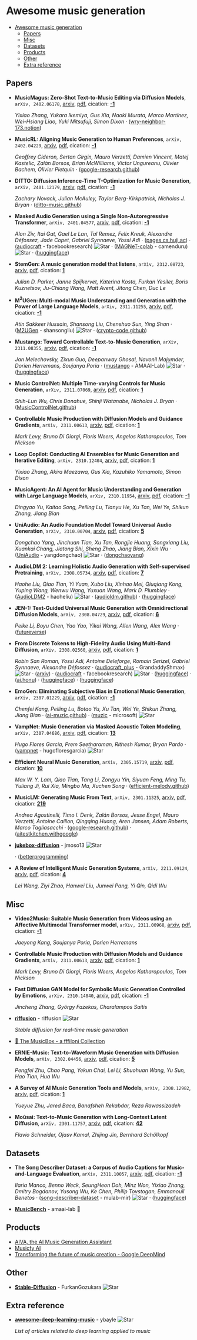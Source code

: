 # Awesome music generation

- [Awesome music generation](#awesome-music-generation)
	- [Papers](#papers)
	- [Misc](#misc)
	- [Datasets](#datasets)
	- [Products](#products)
	- [Other](#other)
	- [Extra reference](#extra-reference)

## Papers
- **MusicMagus: Zero-Shot Text-to-Music Editing via Diffusion Models**, `arXiv, 2402.06178`, [arxiv](http://arxiv.org/abs/2402.06178v1), [pdf](http://arxiv.org/pdf/2402.06178v1.pdf), cication: [**-1**](None)

	 *Yixiao Zhang, Yukara Ikemiya, Gus Xia, Naoki Murata, Marco Martínez, Wei-Hsiang Liao, Yuki Mitsufuji, Simon Dixon* · ([wry-neighbor-173.notion](https://wry-neighbor-173.notion.site/MusicMagus-Zero-Shot-Text-to-Music-Editing-via-Diffusion-Models-8f55a82f34944eb9a4028ca56c546d9d))
- **MusicRL: Aligning Music Generation to Human Preferences**, `arXiv, 2402.04229`, [arxiv](http://arxiv.org/abs/2402.04229v1), [pdf](http://arxiv.org/pdf/2402.04229v1.pdf), cication: [**-1**](None)

	 *Geoffrey Cideron, Sertan Girgin, Mauro Verzetti, Damien Vincent, Matej Kastelic, Zalán Borsos, Brian McWilliams, Victor Ungureanu, Olivier Bachem, Olivier Pietquin* · ([google-research.github](https://google-research.github.io/seanet/musiclm/rlhf/))
- **DITTO: Diffusion Inference-Time T-Optimization for Music Generation**, `arXiv, 2401.12179`, [arxiv](http://arxiv.org/abs/2401.12179v1), [pdf](http://arxiv.org/pdf/2401.12179v1.pdf), cication: [**-1**](None)

	 *Zachary Novack, Julian McAuley, Taylor Berg-Kirkpatrick, Nicholas J. Bryan* · ([ditto-music.github](https://ditto-music.github.io/web/))
- **Masked Audio Generation using a Single Non-Autoregressive Transformer**, `arXiv, 2401.04577`, [arxiv](http://arxiv.org/abs/2401.04577v1), [pdf](http://arxiv.org/pdf/2401.04577v1.pdf), cication: [**-1**](None)

	 *Alon Ziv, Itai Gat, Gael Le Lan, Tal Remez, Felix Kreuk, Alexandre Défossez, Jade Copet, Gabriel Synnaeve, Yossi Adi* · ([pages.cs.huji.ac](https://pages.cs.huji.ac.il/adiyoss-lab/MAGNeT/)) · ([audiocraft](https://github.com/facebookresearch/audiocraft/blob/main/docs/MAGNET.md) - facebookresearch) ![Star](https://img.shields.io/github/stars/facebookresearch/audiocraft.svg?style=social&label=Star) · ([MAGNeT-colab](https://github.com/camenduru/MAGNeT-colab) - camenduru) ![Star](https://img.shields.io/github/stars/camenduru/MAGNeT-colab.svg?style=social&label=Star) · ([huggingface](https://huggingface.co/spaces/fffiloni/MAGNet))
- **StemGen: A music generation model that listens**, `arXiv, 2312.08723`, [arxiv](http://arxiv.org/abs/2312.08723v2), [pdf](http://arxiv.org/pdf/2312.08723v2.pdf), cication: [**1**](https://scholar.google.com/scholar?cites=10062595949841368221&as_sdt=2005&sciodt=0,5&hl=en&oe=ASCII)

	 *Julian D. Parker, Janne Spijkervet, Katerina Kosta, Furkan Yesiler, Boris Kuznetsov, Ju-Chiang Wang, Matt Avent, Jitong Chen, Duc Le*
- **M$^{2}$UGen: Multi-modal Music Understanding and Generation with the
  Power of Large Language Models**, `arXiv, 2311.11255`, [arxiv](http://arxiv.org/abs/2311.11255v3), [pdf](http://arxiv.org/pdf/2311.11255v3.pdf), cication: [**-1**](None)

	 *Atin Sakkeer Hussain, Shansong Liu, Chenshuo Sun, Ying Shan* · ([M2UGen](https://github.com/shansongliu/M2UGen/tree/main) - shansongliu) ![Star](https://img.shields.io/github/stars/shansongliu/M2UGen.svg?style=social&label=Star) · ([crypto-code.github](https://crypto-code.github.io/M2UGen-Demo/))
- **Mustango: Toward Controllable Text-to-Music Generation**, `arXiv, 2311.08355`, [arxiv](http://arxiv.org/abs/2311.08355v1), [pdf](http://arxiv.org/pdf/2311.08355v1.pdf), cication: [**-1**](None)

	 *Jan Melechovsky, Zixun Guo, Deepanway Ghosal, Navonil Majumder, Dorien Herremans, Soujanya Poria* · ([mustango](https://github.com/AMAAI-Lab/mustango) - AMAAI-Lab) ![Star](https://img.shields.io/github/stars/AMAAI-Lab/mustango.svg?style=social&label=Star) · ([huggingface](https://huggingface.co/spaces/declare-lab/mustango))
- **Music ControlNet: Multiple Time-varying Controls for Music Generation**, `arXiv, 2311.07069`, [arxiv](http://arxiv.org/abs/2311.07069v1), [pdf](http://arxiv.org/pdf/2311.07069v1.pdf), cication: [**1**](https://scholar.google.com/scholar?cites=8629820552718202413&as_sdt=2005&sciodt=0,5&hl=en&oe=ASCII)

	 *Shih-Lun Wu, Chris Donahue, Shinji Watanabe, Nicholas J. Bryan* · ([MusicControlNet.github](https://MusicControlNet.github.io/web/))
- **Controllable Music Production with Diffusion Models and Guidance
  Gradients**, `arXiv, 2311.00613`, [arxiv](http://arxiv.org/abs/2311.00613v2), [pdf](http://arxiv.org/pdf/2311.00613v2.pdf), cication: [**1**](https://scholar.google.com/scholar?cites=11698994502539626248&as_sdt=2005&sciodt=0,5&hl=en&oe=ASCII)

	 *Mark Levy, Bruno Di Giorgi, Floris Weers, Angelos Katharopoulos, Tom Nickson*
- **Loop Copilot: Conducting AI Ensembles for Music Generation and Iterative
  Editing**, `arXiv, 2310.12404`, [arxiv](http://arxiv.org/abs/2310.12404v1), [pdf](http://arxiv.org/pdf/2310.12404v1.pdf), cication: [**1**](https://scholar.google.com/scholar?cites=11168220935398762749&as_sdt=2005&sciodt=0,5&hl=en&oe=ASCII)

	 *Yixiao Zhang, Akira Maezawa, Gus Xia, Kazuhiko Yamamoto, Simon Dixon*
- **MusicAgent: An AI Agent for Music Understanding and Generation with
  Large Language Models**, `arXiv, 2310.11954`, [arxiv](http://arxiv.org/abs/2310.11954v2), [pdf](http://arxiv.org/pdf/2310.11954v2.pdf), cication: [**-1**](None)

	 *Dingyao Yu, Kaitao Song, Peiling Lu, Tianyu He, Xu Tan, Wei Ye, Shikun Zhang, Jiang Bian*
- **UniAudio: An Audio Foundation Model Toward Universal Audio Generation**, `arXiv, 2310.00704`, [arxiv](http://arxiv.org/abs/2310.00704v5), [pdf](http://arxiv.org/pdf/2310.00704v5.pdf), cication: [**5**](https://scholar.google.com/scholar?cites=6416249801268158267&as_sdt=2005&sciodt=0,5&hl=en&oe=ASCII)

	 *Dongchao Yang, Jinchuan Tian, Xu Tan, Rongjie Huang, Songxiang Liu, Xuankai Chang, Jiatong Shi, Sheng Zhao, Jiang Bian, Xixin Wu* · ([UniAudio](https://github.com/yangdongchao/UniAudio) - yangdongchao) ![Star](https://img.shields.io/github/stars/yangdongchao/UniAudio.svg?style=social&label=Star) · ([dongchaoyang](http://dongchaoyang.top/UniAudio_demo/))
- **AudioLDM 2: Learning Holistic Audio Generation with Self-supervised
  Pretraining**, `arXiv, 2308.05734`, [arxiv](http://arxiv.org/abs/2308.05734v2), [pdf](http://arxiv.org/pdf/2308.05734v2.pdf), cication: [**7**](https://scholar.google.com/scholar?cites=13863968994495871256&as_sdt=2005&sciodt=0,5&hl=en&oe=ASCII)

	 *Haohe Liu, Qiao Tian, Yi Yuan, Xubo Liu, Xinhao Mei, Qiuqiang Kong, Yuping Wang, Wenwu Wang, Yuxuan Wang, Mark D. Plumbley* · ([AudioLDM2](https://github.com/haoheliu/AudioLDM2) - haoheliu) ![Star](https://img.shields.io/github/stars/haoheliu/AudioLDM2.svg?style=social&label=Star) · ([audioldm.github](https://audioldm.github.io/audioldm2/)) · ([huggingface](https://huggingface.co/spaces/haoheliu/audioldm2-text2audio-text2music))
- **JEN-1: Text-Guided Universal Music Generation with Omnidirectional
  Diffusion Models**, `arXiv, 2308.04729`, [arxiv](http://arxiv.org/abs/2308.04729v1), [pdf](http://arxiv.org/pdf/2308.04729v1.pdf), cication: [**6**](https://scholar.google.com/scholar?cites=12822402398273448433&as_sdt=2005&sciodt=0,5&hl=en&oe=ASCII)

	 *Peike Li, Boyu Chen, Yao Yao, Yikai Wang, Allen Wang, Alex Wang* · ([futureverse](http://futureverse.com/research/jen/demos/jen1))
- **From Discrete Tokens to High-Fidelity Audio Using Multi-Band Diffusion**, `arXiv, 2308.02560`, [arxiv](http://arxiv.org/abs/2308.02560v2), [pdf](http://arxiv.org/pdf/2308.02560v2.pdf), cication: [**1**](https://scholar.google.com/scholar?cites=17456074958898859167&as_sdt=2005&sciodt=0,5&hl=en&oe=ASCII)

	 *Robin San Roman, Yossi Adi, Antoine Deleforge, Romain Serizel, Gabriel Synnaeve, Alexandre Défossez* · ([audiocraft_plus](https://github.com/GrandaddyShmax/audiocraft_plus) - GrandaddyShmax) ![Star](https://img.shields.io/github/stars/GrandaddyShmax/audiocraft_plus.svg?style=social&label=Star) · ([arxiv](https://arxiv.org/abs/2306.05284)) · ([audiocraft](https://github.com/facebookresearch/audiocraft/blob/main/docs/MUSICGEN.md) - facebookresearch) ![Star](https://img.shields.io/github/stars/facebookresearch/audiocraft.svg?style=social&label=Star) · ([huggingface](https://huggingface.co/spaces/facebook/MusicGen)) · ([ai.honu](https://ai.honu.io/papers/musicgen/)) · ([huggingface](https://huggingface.co/spaces/sanchit-gandhi/musicgen-streaming)) · ([huggingface](https://huggingface.co/spaces/reach-vb/musicgen-prompt-upsampling))
- **EmoGen: Eliminating Subjective Bias in Emotional Music Generation**, `arXiv, 2307.01229`, [arxiv](http://arxiv.org/abs/2307.01229v1), [pdf](http://arxiv.org/pdf/2307.01229v1.pdf), cication: [**-1**](None)

	 *Chenfei Kang, Peiling Lu, Botao Yu, Xu Tan, Wei Ye, Shikun Zhang, Jiang Bian* · ([ai-muzic.github](https://ai-muzic.github.io/emogen/)) · ([muzic](https://github.com/microsoft/muzic/tree/main/emogen) - microsoft) ![Star](https://img.shields.io/github/stars/microsoft/muzic.svg?style=social&label=Star)
- **VampNet: Music Generation via Masked Acoustic Token Modeling**, `arXiv, 2307.04686`, [arxiv](http://arxiv.org/abs/2307.04686v2), [pdf](http://arxiv.org/pdf/2307.04686v2.pdf), cication: [**13**](https://scholar.google.com/scholar?cites=4599642694858157010&as_sdt=2005&sciodt=0,5&hl=en&oe=ASCII)

	 *Hugo Flores Garcia, Prem Seetharaman, Rithesh Kumar, Bryan Pardo* · ([vampnet](https://github.com/hugofloresgarcia/vampnet) - hugofloresgarcia) ![Star](https://img.shields.io/github/stars/hugofloresgarcia/vampnet.svg?style=social&label=Star)
- **Efficient Neural Music Generation**, `arXiv, 2305.15719`, [arxiv](http://arxiv.org/abs/2305.15719v1), [pdf](http://arxiv.org/pdf/2305.15719v1.pdf), cication: [**10**](https://scholar.google.com/scholar?cites=13987278157292993267&as_sdt=2005&sciodt=0,5&hl=en&oe=ASCII)

	 *Max W. Y. Lam, Qiao Tian, Tang Li, Zongyu Yin, Siyuan Feng, Ming Tu, Yuliang Ji, Rui Xia, Mingbo Ma, Xuchen Song* · ([efficient-melody.github](https://efficient-melody.github.io/))
- **MusicLM: Generating Music From Text**, `arXiv, 2301.11325`, [arxiv](http://arxiv.org/abs/2301.11325v1), [pdf](http://arxiv.org/pdf/2301.11325v1.pdf), cication: [**219**](https://scholar.google.com/scholar?cites=17376728213237187356&as_sdt=2005&sciodt=0,5&hl=en&oe=ASCII)

	 *Andrea Agostinelli, Timo I. Denk, Zalán Borsos, Jesse Engel, Mauro Verzetti, Antoine Caillon, Qingqing Huang, Aren Jansen, Adam Roberts, Marco Tagliasacchi* · ([google-research.github](https://google-research.github.io/seanet/musiclm/examples)) · ([aitestkitchen.withgoogle](https://aitestkitchen.withgoogle.com/experiments/music-lm))
- [**jukebox-diffusion**](https://github.com/jmoso13/jukebox-diffusion) - jmoso13 ![Star](https://img.shields.io/github/stars/jmoso13/jukebox-diffusion.svg?style=social&label=Star)

	 · ([betterprogramming](https://betterprogramming.pub/jukebox-diffusion-cbe22ff3cd47))
- **A Review of Intelligent Music Generation Systems**, `arXiv, 2211.09124`, [arxiv](http://arxiv.org/abs/2211.09124v3), [pdf](http://arxiv.org/pdf/2211.09124v3.pdf), cication: [**4**](https://scholar.google.com/scholar?cites=10451124770455857194&as_sdt=2005&sciodt=0,5&hl=en&oe=ASCII)

	 *Lei Wang, Ziyi Zhao, Hanwei Liu, Junwei Pang, Yi Qin, Qidi Wu*

## Misc
- **Video2Music: Suitable Music Generation from Videos using an Affective
  Multimodal Transformer model**, `arXiv, 2311.00968`, [arxiv](http://arxiv.org/abs/2311.00968v1), [pdf](http://arxiv.org/pdf/2311.00968v1.pdf), cication: [**-1**](None)

	 *Jaeyong Kang, Soujanya Poria, Dorien Herremans*
- **Controllable Music Production with Diffusion Models and Guidance
  Gradients**, `arXiv, 2311.00613`, [arxiv](http://arxiv.org/abs/2311.00613v2), [pdf](http://arxiv.org/pdf/2311.00613v2.pdf), cication: [**1**](https://scholar.google.com/scholar?cites=11698994502539626248&as_sdt=2005&sciodt=0,5&hl=en&oe=ASCII)

	 *Mark Levy, Bruno Di Giorgi, Floris Weers, Angelos Katharopoulos, Tom Nickson*
- **Fast Diffusion GAN Model for Symbolic Music Generation Controlled by
  Emotions**, `arXiv, 2310.14040`, [arxiv](http://arxiv.org/abs/2310.14040v1), [pdf](http://arxiv.org/pdf/2310.14040v1.pdf), cication: [**-1**](None)

	 *Jincheng Zhang, György Fazekas, Charalampos Saitis*
- [**riffusion**](https://github.com/riffusion/riffusion) - riffusion ![Star](https://img.shields.io/github/stars/riffusion/riffusion.svg?style=social&label=Star)

	 *Stable diffusion for real-time music generation*
- [🎵 The MusicBox - a fffiloni Collection](https://huggingface.co/collections/fffiloni/the-musicbox-65001a16a5c11e3a9af3adf8)
- **ERNIE-Music: Text-to-Waveform Music Generation with Diffusion Models**, `arXiv, 2302.04456`, [arxiv](http://arxiv.org/abs/2302.04456v2), [pdf](http://arxiv.org/pdf/2302.04456v2.pdf), cication: [**5**](https://scholar.google.com/scholar?cites=14355998510434709275&as_sdt=2005&sciodt=0,5&hl=en&oe=ASCII)

	 *Pengfei Zhu, Chao Pang, Yekun Chai, Lei Li, Shuohuan Wang, Yu Sun, Hao Tian, Hua Wu*
- **A Survey of AI Music Generation Tools and Models**, `arXiv, 2308.12982`, [arxiv](http://arxiv.org/abs/2308.12982v1), [pdf](http://arxiv.org/pdf/2308.12982v1.pdf), cication: [**1**](https://scholar.google.com/scholar?cites=6495689963686073520&as_sdt=2005&sciodt=0,5&hl=en&oe=ASCII)

	 *Yueyue Zhu, Jared Baca, Banafsheh Rekabdar, Reza Rawassizadeh*
- **Moûsai: Text-to-Music Generation with Long-Context Latent Diffusion**, `arXiv, 2301.11757`, [arxiv](http://arxiv.org/abs/2301.11757v3), [pdf](http://arxiv.org/pdf/2301.11757v3.pdf), cication: [**42**](https://scholar.google.com/scholar?cites=13093491623183223766&as_sdt=2005&sciodt=0,5&hl=en&oe=ASCII)

	 *Flavio Schneider, Ojasv Kamal, Zhijing Jin, Bernhard Schölkopf*

## Datasets
- **The Song Describer Dataset: a Corpus of Audio Captions for
  Music-and-Language Evaluation**, `arXiv, 2311.10057`, [arxiv](http://arxiv.org/abs/2311.10057v3), [pdf](http://arxiv.org/pdf/2311.10057v3.pdf), cication: [**-1**](None)

	 *Ilaria Manco, Benno Weck, SeungHeon Doh, Minz Won, Yixiao Zhang, Dmitry Bogdanov, Yusong Wu, Ke Chen, Philip Tovstogan, Emmanouil Benetos* · ([song-describer-dataset](https://github.com/mulab-mir/song-describer-dataset) - mulab-mir) ![Star](https://img.shields.io/github/stars/mulab-mir/song-describer-dataset.svg?style=social&label=Star) · ([huggingface](https://huggingface.co/datasets/mulab-mir/song-describer))
- [**MusicBench**](https://huggingface.co/datasets/amaai-lab/MusicBench) - amaai-lab 🤗

## Products
- [AIVA, the AI Music Generation Assistant](https://www.aiva.ai/)
- [Musicfy AI](https://musicfy.lol/)
- [Transforming the future of music creation - Google DeepMind](https://deepmind.google/discover/blog/transforming-the-future-of-music-creation/)

## Other
- [**Stable-Diffusion**](https://github.com/FurkanGozukara/Stable-Diffusion/blob/main/Tutorials/AI-Music-Generation-Audiocraft-Tutorial.md#more-info-about-top-k-top-p-temperature-and-classifier-free-guidance-from-chatgpt) - FurkanGozukara ![Star](https://img.shields.io/github/stars/FurkanGozukara/Stable-Diffusion.svg?style=social&label=Star)

## Extra reference
- [**awesome-deep-learning-music**](https://github.com/ybayle/awesome-deep-learning-music) - ybayle ![Star](https://img.shields.io/github/stars/ybayle/awesome-deep-learning-music.svg?style=social&label=Star)

	 *List of articles related to deep learning applied to music*